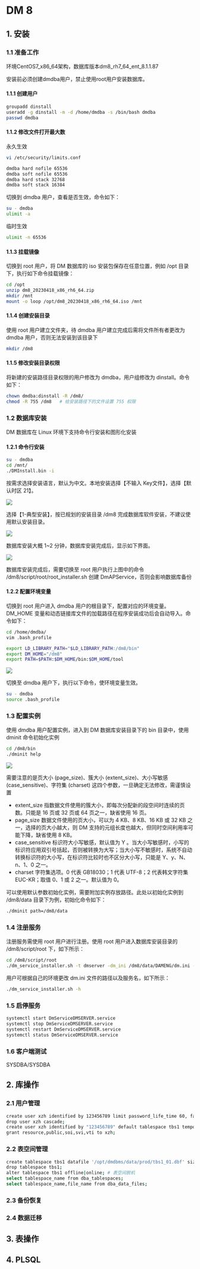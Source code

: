 # DM 8

## 1. 安装

### 1.1 准备工作

环境CentOS7_x86_64架构，数据库版本dm8_rh7_64_ent_8.1.1.87

安装前必须创建dmdba用户，禁止使用root用户安装数据库。

#### 1.1.1 创建用户

```bash
groupadd dinstall
useradd -g dinstall -m -d /home/dmdba -s /bin/bash dmdba
passwd dmdba
```

#### 1.1.2 修改文件打开最大数

永久生效

```bash
vi /etc/security/limits.conf

dmdba hard nofile 65536
dmdba soft nofile 65536
dmdba hard stack 32768
dmdba soft stack 16384
```

切换到 dmdba 用户，查看是否生效，命令如下：

```bash
su - dmdba
ulimit -a
```

临时生效

```bash
ulimit -n 65536
```

#### 1.1.3 挂载镜像

切换到 root 用户，将 DM 数据库的 iso 安装包保存在任意位置，例如 /opt 目录下，执行如下命令挂载镜像：

```bash
cd /opt
unzip dm8_20230418_x86_rh6_64.zip
mkdir /mnt
mount -o loop /opt/dm8_20230418_x86_rh6_64.iso /mnt
```

#### 1.1.4 创建安装目录

使用 root 用户建立文件夹，待 dmdba 用户建立完成后需将文件所有者更改为 dmdba 用户，否则无法安装到该目录下

```bash
mkdir /dm8
```

#### 1.1.5 修改安装目录权限

将新建的安装路径目录权限的用户修改为 dmdba，用户组修改为 dinstall。命令如下：

```bash
chown dmdba:dinstall -R /dm8/
chmod -R 755 /dm8   # 给安装路径下的文件设置 755 权限
```

### 1.2 数据库安装

DM 数据库在 Linux 环境下支持命令行安装和图形化安装

#### 1.2.1 命令行安装

```bash
su - dmdba
cd /mnt/
./DMInstall.bin -i
```

按需求选择安装语言，默认为中文。本地安装选择【不输入 Key文件】，选择【默认时区 21】。

![](../../assets/_images/deploy/dm/choose-lang-time.png)

选择【1-典型安装】，按已规划的安装目录 /dm8 完成数据库软件安装，不建议使用默认安装目录。

![](../../assets/_images/deploy/dm/choose-type-path.png)

数据库安装大概 1~2 分钟，数据库安装完成后，显示如下界面。

![](../../assets/_images/deploy/dm/install-success.png)

数据库安装完成后，需要切换至 root 用户执行上图中的命令 /dm8/script/root/root_installer.sh 创建 DmAPService，否则会影响数据库备份

#### 1.2.2 配置环境变量

切换到 root 用户进入 dmdba 用户的根目录下，配置对应的环境变量。DM_HOME 变量和动态链接库文件的加载路径在程序安装成功后会自动导入。命令如下：

```bash
cd /home/dmdba/
vim .bash_profile

export LD_LIBRARY_PATH="$LD_LIBRARY_PATH:/dm8/bin"
export DM_HOME="/dm8"
export PATH=$PATH:$DM_HOME/bin:$DM_HOME/tool
```

![](../../assets/_images/deploy/dm/dm-home-path.png)

切换至 dmdba 用户下，执行以下命令，使环境变量生效。

```bash
su - dmdba
source .bash_profile
```

### 1.3 配置实例

使用 dmdba 用户配置实例，进入到 DM 数据库安装目录下的 bin 目录中，使用 dminit 命令初始化实例

```bash
cd /dm8/bin
./dminit help
```

![](../../assets/_images/deploy/dm/ml-licence-dminithelp.png)

需要注意的是页大小 (page_size)、簇大小 (extent_size)、大小写敏感 (case_sensitive)、字符集 (charset) 这四个参数，一旦确定无法修改，需谨慎设置
   - extent_size 指数据文件使用的簇大小，即每次分配新的段空间时连续的页数。只能是 16 页或 32 页或 64 页之一，缺省使用 16 页。
   - page_size 数据文件使用的页大小，可以为 4 KB、8 KB、16 KB 或 32 KB 之一，选择的页大小越大，则 DM 支持的元组长度也越大，但同时空间利用率可能下降，缺省使用 8 KB。
   - case_sensitive 标识符大小写敏感，默认值为 Y 。当大小写敏感时，小写的标识符应用双引号括起，否则被转换为大写；当大小写不敏感时，系统不自动转换标识符的大小写，在标识符比较时也不区分大小写，只能是 Y、y、N、n、1、0 之一。
   - charset 字符集选项。0 代表 GB18030；1 代表 UTF-8；2 代表韩文字符集 EUC-KR；取值 0、1 或 2 之一。默认值为 0。

可以使用默认参数初始化实例，需要附加实例存放路径。此处以初始化实例到 /dm8/data 目录下为例，初始化命令如下：

```bash
./dminit path=/dm8/data
```

### 1.4 注册服务

注册服务需使用 root 用户进行注册。使用 root 用户进入数据库安装目录的 /dm8/script/root 下，如下所示：

```bash
cd /dm8/script/root
./dm_service_installer.sh -t dmserver -dm_ini /dm8/data/DAMENG/dm.ini -p DMSERVER
```

用户可根据自己的环境更改 dm.ini 文件的路径以及服务名，如下所示：

```bash
./dm_service_installer.sh -h
```

### 1.5 启停服务

```bash
systemctl start DmServiceDMSERVER.service
systemctl stop DmServiceDMSERVER.service
systemctl restart DmServiceDMSERVER.service
systemctl status DmServiceDMSERVER.service
```

### 1.6 客户端测试

SYSDBA/SYSDBA

## 2. 库操作

### 2.1 用户管理

```bash
create user xzh identified by 123456789 limit password_life_time 60, failed_login_attemps 5, password_lock_time 5;
drop user xzh cascade;
create user xzh identified by "123456789" default tablespace tbs1 temporary tablespace temp_tbs1;
grant resource,public,soi,svi,vti to xzh;
```


### 2.2 表空间管理

```bash
create tablespace tbs1 datafile '/opt/dmdbms/data/prod/tbs1_01.dbf' size 128 autoextend on next 4 maxsize 2048; # 初始大小128m，每次自动扩充4m，最大尺寸2g
drop tablespace tbs1; 
alter tablespace tbs1 offline|online; # 表空间脱机
select tablespace_name from dba_tablespaces;
select tablespace_name,file_name from dba_data_files;
```    

### 2.3 备份恢复

### 2.4 数据迁移

## 3. 表操作

## 4. PLSQL

